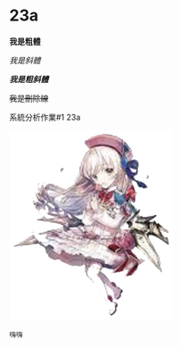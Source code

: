 # 23a

**我是粗體**

*我是斜體*

***我是粗斜體***

~~我是刪除線~~

系統分析作業#1 23a

![image](https://github.com/MITC110118132/23a/blob/main/owo_background.png)

```嗨嗨```
<script src="https://gist.github.com/MITC110118132/32d9b76a7ced6dc22364f612f6a193fe.js"></script>
